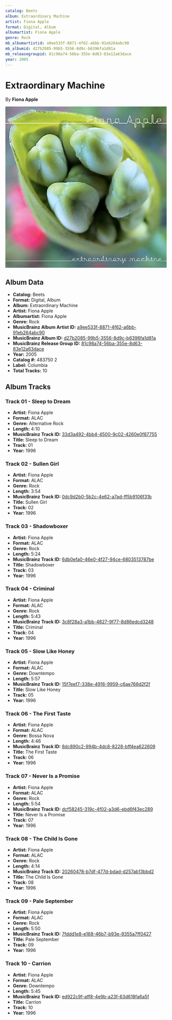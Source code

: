 ```yaml
---
catalog: Beets
album: Extraordinary Machine
artist: Fiona Apple
format: Digital, Album
albumartist: Fiona Apple
genre: Rock
mb_albumartistid: a9ee533f-8871-4f62-a6bb-91eb264abc90
mb_albumid: d27b2085-99b5-3556-8d9c-b6396fa1d81a
mb_releasegroupid: 81c98a74-56ba-355e-8d63-83e12a63dace
year: 2005
---
```


# Extraordinary Machine

By **Fiona Apple**

![](../../assets/beetscovers/Fiona_Apple-Extraordinary_Machine.jpg)

## Album Data

- **Catalog:** Beets
- **Format:** Digital, Album
- **Album:** Extraordinary Machine
- **Artist:** Fiona Apple
- **Albumartist:** Fiona Apple
- **Genre:** Rock
- **MusicBrainz Album Artist ID:** [a9ee533f-8871-4f62-a6bb-91eb264abc90](https://musicbrainz.org/artist/a9ee533f-8871-4f62-a6bb-91eb264abc90)
- **MusicBrainz Album ID:** [d27b2085-99b5-3556-8d9c-b6396fa1d81a](https://musicbrainz.org/release/d27b2085-99b5-3556-8d9c-b6396fa1d81a)
- **MusicBrainz Release Group ID:** [81c98a74-56ba-355e-8d63-83e12a63dace](https://musicbrainz.org/release-group/81c98a74-56ba-355e-8d63-83e12a63dace)
- **Year:** 2005
- **Catalog #:** 483750 2
- **Label:** Columbia
- **Total Tracks:** 10

## Album Tracks

### Track 01 - Sleep to Dream

- **Artist:** Fiona Apple
- **Format:** ALAC
- **Genre:** Alternative Rock
- **Length:** 4:10
- **MusicBrainz Track ID:** [33d3a492-4bb4-4500-9c02-4260e0f87755](https://musicbrainz.org/recording/33d3a492-4bb4-4500-9c02-4260e0f87755)
- **Title:** Sleep to Dream
- **Track:** 01
- **Year:** 1996

### Track 02 - Sullen Girl

- **Artist:** Fiona Apple
- **Format:** ALAC
- **Genre:** Rock
- **Length:** 3:54
- **MusicBrainz Track ID:** [0dc9d2b0-5b2c-4e62-a7ad-ff5b9106f31b](https://musicbrainz.org/recording/0dc9d2b0-5b2c-4e62-a7ad-ff5b9106f31b)
- **Title:** Sullen Girl
- **Track:** 02
- **Year:** 1996

### Track 03 - Shadowboxer

- **Artist:** Fiona Apple
- **Format:** ALAC
- **Genre:** Rock
- **Length:** 5:24
- **MusicBrainz Track ID:** [6db0efa0-46e0-4f27-94ce-6803513787be](https://musicbrainz.org/recording/6db0efa0-46e0-4f27-94ce-6803513787be)
- **Title:** Shadowboxer
- **Track:** 03
- **Year:** 1996

### Track 04 - Criminal

- **Artist:** Fiona Apple
- **Format:** ALAC
- **Genre:** Rock
- **Length:** 5:43
- **MusicBrainz Track ID:** [3c8f28a3-a1bb-4827-9f77-8d86edcd3248](https://musicbrainz.org/recording/3c8f28a3-a1bb-4827-9f77-8d86edcd3248)
- **Title:** Criminal
- **Track:** 04
- **Year:** 1996

### Track 05 - Slow Like Honey

- **Artist:** Fiona Apple
- **Format:** ALAC
- **Genre:** Downtempo
- **Length:** 5:57
- **MusicBrainz Track ID:** [15f7eef7-338e-4916-9959-c6ae768d2f2f](https://musicbrainz.org/recording/15f7eef7-338e-4916-9959-c6ae768d2f2f)
- **Title:** Slow Like Honey
- **Track:** 05
- **Year:** 1996

### Track 06 - The First Taste

- **Artist:** Fiona Apple
- **Format:** ALAC
- **Genre:** Bossa Nova
- **Length:** 4:46
- **MusicBrainz Track ID:** [8dc890c2-994b-4dc8-8228-bff4ea622609](https://musicbrainz.org/recording/8dc890c2-994b-4dc8-8228-bff4ea622609)
- **Title:** The First Taste
- **Track:** 06
- **Year:** 1996

### Track 07 - Never Is a Promise

- **Artist:** Fiona Apple
- **Format:** ALAC
- **Genre:** Rock
- **Length:** 5:54
- **MusicBrainz Track ID:** [dcf58245-319c-4f02-a3d6-ebd6f43ec289](https://musicbrainz.org/recording/dcf58245-319c-4f02-a3d6-ebd6f43ec289)
- **Title:** Never Is a Promise
- **Track:** 07
- **Year:** 1996

### Track 08 - The Child Is Gone

- **Artist:** Fiona Apple
- **Format:** ALAC
- **Genre:** Rock
- **Length:** 4:14
- **MusicBrainz Track ID:** [20260478-b7df-477d-bdad-d257ab13bbd2](https://musicbrainz.org/recording/20260478-b7df-477d-bdad-d257ab13bbd2)
- **Title:** The Child Is Gone
- **Track:** 08
- **Year:** 1996

### Track 09 - Pale September

- **Artist:** Fiona Apple
- **Format:** ALAC
- **Genre:** Rock
- **Length:** 5:50
- **MusicBrainz Track ID:** [7fddd1e8-e168-46b7-b93e-9355a7ff0427](https://musicbrainz.org/recording/7fddd1e8-e168-46b7-b93e-9355a7ff0427)
- **Title:** Pale September
- **Track:** 09
- **Year:** 1996

### Track 10 - Carrion

- **Artist:** Fiona Apple
- **Format:** ALAC
- **Genre:** Downtempo
- **Length:** 5:45
- **MusicBrainz Track ID:** [ed922c9f-aff8-4e9b-a23f-63d618fa6a5f](https://musicbrainz.org/recording/ed922c9f-aff8-4e9b-a23f-63d618fa6a5f)
- **Title:** Carrion
- **Track:** 10
- **Year:** 1996

